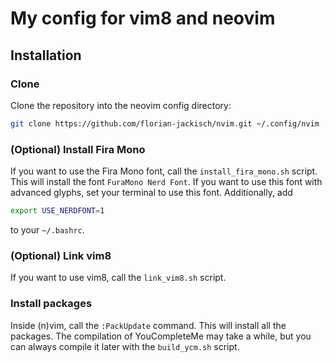 # My config for vim8 and neovim

## Installation

### Clone
Clone the repository into the neovim config directory:

```bash
git clone https://github.com/florian-jackisch/nvim.git ~/.config/nvim --recursive
```

### (Optional) Install Fira Mono
If you want to use the Fira Mono font, call the `install_fira_mono.sh` script.
This will install the font `FuraMono Nerd Font`.  If you want to use this font
with advanced glyphs, set your terminal to use this font.  Additionally, add

```bash
export USE_NERDFONT=1
```

to your `~/.bashrc`.

### (Optional) Link vim8
If you want to use vim8, call the `link_vim8.sh` script.

### Install packages
Inside (n)vim, call the `:PackUpdate` command.  This will install all the
packages.  The compilation of YouCompleteMe may take a while, but you can
always compile it later with the `build_ycm.sh` script.
